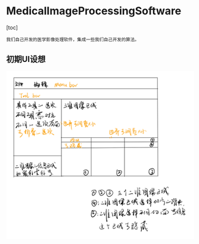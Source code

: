 # MedicalImageProcessingSoftware

[toc]

	我们自己开发的医学影像处理软件，集成一些我们自己开发的算法。

## 初期UI设想

![](docs/UI.png)